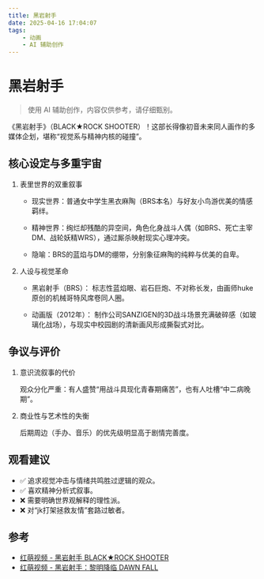 ```yaml
---
title: 黑岩射手
date: 2025-04-16 17:04:07
tags:
    - 动画
    - AI 辅助创作
---
```


# 黑岩射手

> 使用 AI 辅助创作，内容仅供参考，请仔细甄别。

《黑岩射手》（BLACK★ROCK SHOOTER）！这部长得像初音未来同人画作的多媒体企划，堪称“视觉系与精神内核的碰撞”。

## 核心设定与多重宇宙

1. 表里世界的双重叙事

   * 现实世界：普通女中学生黑衣麻陶（BRS本名）与好友小鸟游优美的情感羁绊。

   * 精神世界：绚烂却残酷的异空间，角色化身战斗人偶（如BRS、死亡主宰DM、战轮妖精WRS），通过厮杀映射现实心理冲突。

   * 隐喻：BRS的蓝焰与DM的绷带，分别象征麻陶的纯粹与优美的自卑。

2. 人设与视觉革命

   * 黑岩射手（BRS）：
   标志性蓝焰眼、岩石巨炮、不对称长发，由画师huke原创的机械哥特风席卷同人圈。

   * 动画版（2012年）：
   制作公司SANZIGEN的3D战斗场景充满破碎感（如玻璃化战场），与现实中校园剧的清新画风形成撕裂式对比。

## 争议与评价

1. 意识流叙事的代价
   
   观众分化严重：有人盛赞“用战斗具现化青春期痛苦”，也有人吐槽“中二病晚期”。

2. 商业性与艺术性的失衡
   
   后期周边（手办、音乐）的优先级明显高于剧情完善度。

## 观看建议

* ✅ 追求视觉冲击与情绪共鸣胜过逻辑的观众。
* ✅ 喜欢精神分析式叙事。
* ❌ 需要明确世界观解释的理性派。
* ❌ 对“jk打架拯救友情”套路过敏者。

## 参考

* [红萌视频 - 黑岩射手 BLACK★ROCK SHOOTER](https://hmoe.xyz/video/18340)
* [红萌视频 - 黑岩射手：黎明降临 DAWN FALL](https://hmoe.xyz/video/15003)